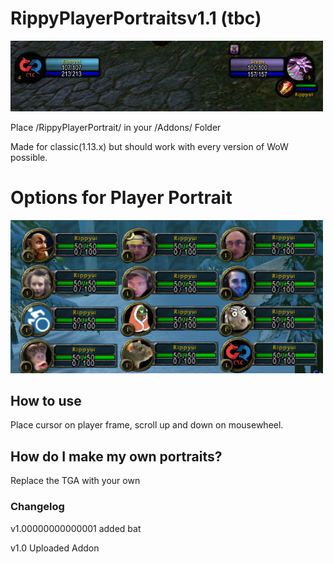 # RippyPlayerPortraitsv1.1 (tbc)

<img src=images/RippyPortrait.png width=500>

Place /RippyPlayerPortrait/ in your /Addons/ Folder

Made for classic(1.13.x) but should work with every version of WoW possible.

# Options for Player Portrait

<img src=images/PlayerPortraitExample.png width=500>

## How to use

Place cursor on player frame, scroll up and down on mousewheel.

## How do I make my own portraits?

Replace the TGA with your own

### Changelog


v1.00000000000001 added bat

v1.0 Uploaded Addon
